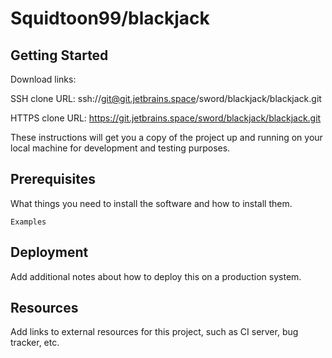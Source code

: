 # Squidtoon99/blackjack

## Getting Started

Download links:

SSH clone URL: ssh://git@git.jetbrains.space/sword/blackjack/blackjack.git

HTTPS clone URL: https://git.jetbrains.space/sword/blackjack/blackjack.git

These instructions will get you a copy of the project up and running on your local machine for development and testing purposes.

## Prerequisites

What things you need to install the software and how to install them.

```
Examples
```

## Deployment

Add additional notes about how to deploy this on a production system.

## Resources

Add links to external resources for this project, such as CI server, bug tracker, etc.
